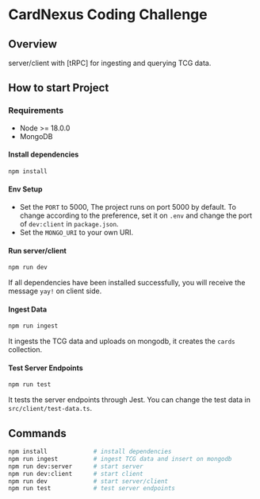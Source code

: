 # CardNexus Coding Challenge

## Overview

server/client with [tRPC] for ingesting and querying TCG data.

## How to start Project

### Requirements

- Node >= 18.0.0
- MongoDB

#### Install dependencies

```bash
npm install
```

#### Env Setup

- Set the `PORT` to 5000, The project runs on port 5000 by default. To change according to the preference, set it on `.env` and change the port of `dev:client` in `package.json`.
- Set the `MONGO_URI` to your own URI.

#### Run server/client

```bash
npm run dev
```

If all dependencies have been installed successfully, you will receive the message `yay!` on client side.

#### Ingest Data

```bash
npm run ingest
```

It ingests the TCG data and uploads on mongodb, it creates the `cards` collection.

#### Test Server Endpoints

```bash
npm run test
```

It tests the server endpoints through Jest. You can change the test data in `src/client/test-data.ts`.

## Commands

```bash
npm install             # install dependencies
npm run ingest          # ingest TCG data and insert on mongodb
npm run dev:server      # start server
npm run dev:client      # start client
npm run dev             # start server/client
npm run test            # test server endpoints
```
